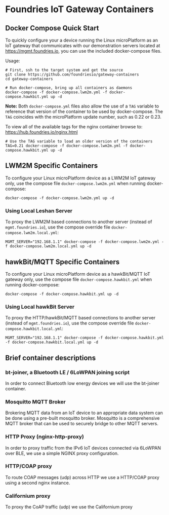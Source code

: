# Foundries IoT Gateway Containers

## Docker Compose Quick Start

To quickly configure your a device running the Linux microPlatform as an IoT
gateway that communicates with our demonstration servers located at
https://mgmt.foundries.io, you can use the included docker-compose files.

Usage:
```
# First, ssh to the target system and get the source
git clone https://github.com/foundriesio/gateway-containers
cd gateway-containers

# Run docker-compose, bring up all containers as daemons
docker-compose -f docker-compose.lwm2m.yml -f docker-compose.hawkbit.yml up -d
```

**Note:** Both `docker-compose.yml` files also allow the use of a `TAG` variable
to reference that version of the container to be used by docker-compose.
The `TAG` coincides with the microPlatform update number, such as 0.22 or 0.23.

To view all of the available tags for the nginx container browse to: https://hub.foundries.io/nginx.html

```
# Use the TAG variable to load an older version of the containers
TAG=0.21 docker-compose -f docker-compose.lwm2m.yml -f docker-compose.hawkbit.yml up -d
```

## LWM2M Specific Containers

To configure your Linux microPlatform device as a LWM2M IoT gateway only,
use the compose file `docker-compose.lwm2m.yml` when running docker-compose:

```
docker-compose -f docker-compose.lwm2m.yml up -d
```

### Using Local Leshan Server

To proxy the LWM2M based connections to another server (instead of `mgmt.foundries.io`),
use the compose override file `docker-compose.lwm2m.local.yml`:

```
MGMT_SERVER="192.168.1.1" docker-compose -f docker-compose.lwm2m.yml -f docker-compose.lwm2m.local.yml up -d
```

## hawkBit/MQTT Specific Containers

To configure your Linux microPlatform device as a hawkBit/MQTT IoT gateway only,
use the compose file `docker-compose.hawkbit.yml` when running docker-compose:

```
docker-compose -f docker-compose.hawkbit.yml up -d
```

### Using Local hawkBit Server

To proxy the HTTP/hawkBit/MQTT based connections to another server (instead of `mgmt.foundries.io`),
use the compose override file `docker-compose.hawkbit.local.yml`:

```
MGMT_SERVER="192.168.1.1" docker-compose -f docker-compose.hawkbit.yml -f docker-compose.hawkbit.local.yml up -d
```

## Brief container descriptions

### bt-joiner, a Bluetooth LE / 6LoWPAN joining script

In order to connect Bluetooth low energy devices we will use the bt-joiner
container.

### Mosquitto MQTT Broker

Brokering MQTT data from an IoT device to an appropriate data system can be
done using a pre-built mosquitto broker.  Mosquitto is a comprehensive
MQTT broker that can be used to securely bridge to other MQTT servers.

### HTTP Proxy (nginx-http-proxy)

In order to proxy traffic from the IPv6 IoT devices connected via 6LoWPAN
over BLE, we use a simple NGINX proxy configuration.

### HTTP/COAP proxy

To route COAP messages (udp) across HTTP we use a HTTP/COAP proxy using
a second nginx instance.

### Californium proxy

To proxy the CoAP traffic (udp) we use the Californium proxy
